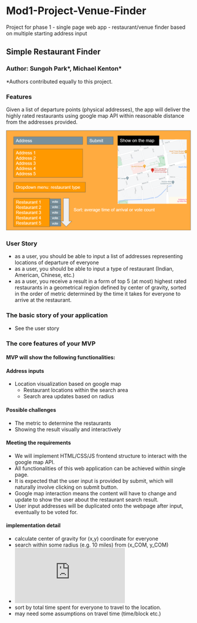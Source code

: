 # Mod1-Project-Venue-Finder #
Project for phase 1 - single page web app - restaurant/venue finder based on multiple starting address input


## Simple Restaurant Finder ##

### Author: Sungoh Park*, Michael Kenton*
*Authors contributed equally to this project.

### Features ###
Given a list of departure points (physical addresses), the app will deliver the highly rated restaurants using google map API within reasonable distance from the addresses provided.

![Example](https://github.com/mkenton/Mod1-Project-Venue-Finder/blob/main/example.PNG)
  
### User Story ###
* as a user, you should be able to input a list of addresses representing locations of departure of everyone
* as a user, you should be able to input a type of restaurant (Indian, American, Chinese, etc.)
* as a user, you receive a result in a form of top 5 (at most) highest rated restaurants in a geometrical region defined by center of gravity, sorted in the order of metric determined by the time it takes for everyone to arrive at the restaurant.

### The basic story of your application ###
* See the user story

### The core features of your MVP ###
#### MVP will show the following functionalities: ####
#### Address inputs ####
* Location visualization based on google map
    * Restaurant locations within the search area
    * Search area updates based on radius

#### Possible challenges
* The metric to determine the restaurants
* Showing the result visually and interactively 

#### Meeting the requirements
* We will implement HTML/CSS/JS frontend structure to interact with the google map API.
* All functionalities of this web application can be achieved within single page.
* It is expected that the user input is provided by submit, which will naturally involve clicking on submit button.
* Google map interaction means the content will have to change and update to show the user about the restaurant search result.
* User input addresses will be duplicated onto the webpage after input, eventually to be voted for.


#### implementation detail
* calculate center of gravity for (x,y) coordinate for everyone
* search within some radius (e.g. 10 miles) from (x_COM, y_COM)
* ![equation](https://latex.codecogs.com/gif.latex?%28x_%7B%5Cmathrm%7BCOM%7D%7D%2C%20y_%7B%5Cmathrm%7BCOM%7D%7D%29%20%3D%20%28%5Cfrac%7B%5Csum_n%20w_n%20x_n%7D%7B%5Csum_n%20w_n%7D%2C%20%5Cfrac%7B%5Csum_n%20w_n%20y_n%7D%7B%5Csum_n%20w_n%7D%29)
* sort by total time spent for everyone to travel to the location.
* may need some assumptions on travel time (time/block etc.)
